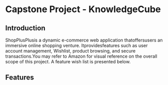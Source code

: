 # Capstone Project - KnowledgeCube 

## Introduction
ShopPlusPlusis a dynamic e-commerce web application thatoffersusers an immersive online shopping venture. Itprovidesfeatures such as user account management, Wishlist, product browsing, and secure transactions.You may refer to Amazon for visual reference on the overall scope of this project. A feature wish list is presented below.

## Features

